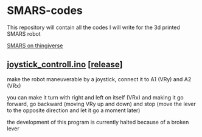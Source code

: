 # SMARS-codes

This repository will contain all the codes I will write for the 3d printed SMARS robot 

[SMARS on thingiverse](https://www.thingiverse.com/thing:2662828)

[joystick_controll.ino](https://github.com/GiorgioMiglia/SMARS-codes/blob/main/joystick_controll.ino)     [[release](https://github.com/GiorgioMiglia/SMARS-codes/releases/tag/v1-beta)]
------------------------------------------------
make the robot maneuverable by a joystick, connect it to A1 (VRy) and A2 (VRx)

you can make it turn with right and left on itself (VRx) and making it go forward, go backward (moving VRy up and down) and stop (move the lever to the opposite direction and let it go a moment later)

the development of this program is currently halted because of a broken lever
